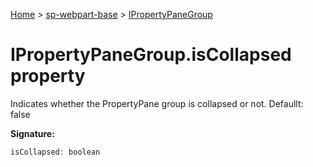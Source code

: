 <!-- docId=sp-webpart-base.ipropertypanegroup.iscollapsed -->

[Home](./index.md) &gt; [sp-webpart-base](./sp-webpart-base.md) &gt; [IPropertyPaneGroup](./sp-webpart-base.ipropertypanegroup.md)

# IPropertyPaneGroup.isCollapsed property

Indicates whether the PropertyPane group is collapsed or not. Defaullt: false

**Signature:**
```javascript
isCollapsed: boolean
```
